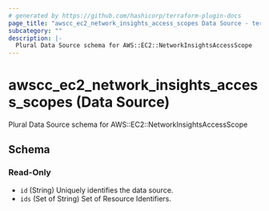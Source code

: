 ```yaml
---
# generated by https://github.com/hashicorp/terraform-plugin-docs
page_title: "awscc_ec2_network_insights_access_scopes Data Source - terraform-provider-awscc"
subcategory: ""
description: |-
  Plural Data Source schema for AWS::EC2::NetworkInsightsAccessScope
---
```


# awscc_ec2_network_insights_access_scopes (Data Source)

Plural Data Source schema for AWS::EC2::NetworkInsightsAccessScope



<!-- schema generated by tfplugindocs -->
## Schema

### Read-Only

- `id` (String) Uniquely identifies the data source.
- `ids` (Set of String) Set of Resource Identifiers.


